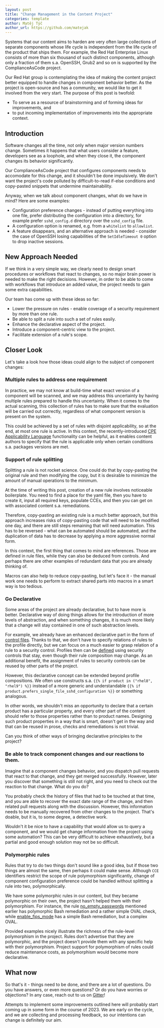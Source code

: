 ```yaml
---
layout: post
title: "Change Management in the Content Project"
categories: template
author: Matěj Týč
author_url: https://github.com/matejak
---
```


Systems that our content aims to harden are very often large collections of separate components whose life cycle is independent from the life cycle of the product that ships them.
For example, the Red Hat Enterprise Linux consists of more than six thousand of such distinct components, although only a fraction of them s.a. OpenSSH, Grub2 and so on is supported by the ComplianceAsCode project.

Our Red Hat group is contemplating the idea of making the content project better equipped to handle changes in component behavior better.
As the project is open-source and has a community, we would like to get it involved from the very start.
The purpose of this post is twofold:

- To serve as a resource of brainstorming and of forming ideas for improvements, and
- to put incoming implementation of improvements into the appropriate context.


## Introduction

Software changes all the time, not only when major version numbers change.
Sometimes it happens that what users consider a feature, developers see as a loophole, and when they close it, the component changes its behavior significantly.

Our ComplianceAsCode project that configures components needs to accomodate for this change, and it shouldn't be done impulsively.
We don't want the project's code polluted by difficult-to-read if-else conditions and copy-pasted snippets that undermine maintainability.

Anyway, when we talk about component changes, what do we have in mind?
Here are some examples:

- Configuration preference changes - instead of putting everything into one file, prefer distributing the configuration into a directory, for example prefer `sshd_config.d` directory over the `sshd_config` file.
- A configuration option is renamed, e.g. from a `whitelist` to `allowlist`.
- A feature disappears, and an alternative approach is needed - consider the case of OpenSSH losing capabilities of the `SetIdleTimeout 0` option to drop inactive sessions.


## New Approach Needed

If we think in a very simple way, we clearly need to design smart procedures or workflows that react to changes, so no major brain power is needed to make the right decisions.
However, in order to be able to come with workflows that introduce an added value, the project needs to gain some extra capabilities.

Our team has come up with these ideas so far:

- Lower the pressure on rules - enable coverage of a security requirement by more than one rule.
- Be able to split a rule into such a set of rules easily.
- Enhance the declarative aspect of the project.
- Introduce a component-centric view to the project.
- Facilitate extension of a rule's scope.


## Closer Look

Let's take a look how those ideas could align to the subject of component changes:

### Multiple rules to address one requirement

In practice, we may not know at build-time what exact version of a component will be scanned, and we may address this uncertainty by having multiple rules prepared to handle this uncertainty.
When it comes to the actual scanning, this collection of rules has to make sure that the evaluation will be carried out correctly, regardless of what component version is present on the system.

This could be achieved by a set of rules with disjoint applicability, so at the end, at most one rule is active.
In this context, the recently-introduced [CPE Applicability Language](https://complianceascode.github.io/template/2023/04/21/platforms.html) functionality can be helpful, as it enables content authors to specify that the rule is applicable only when certain conditions s.a. packages versions are met.


### Support of rule splitting 

Splitting a rule is not rocket science.
One could do that by copy-pasting the original rule and then modifying the copy, but it is desirable to minimize the amount of manual operations to the minimum.

At the time of writing this post, creation of a new rule involves noticeable boilerplate.
You need to find a place for the yaml file, then you have to create it, input all required keys, populate CCEs, and then you can get on with associated content s.a. remediations.

Therefore, copy-pasting an existing rule is a much better approach, but this approach increases risks of copy-pasting code that will need to be modified one day, and there are still steps remaining that will need automation.
This has to be reversed - what can be automated should be automated, and the duplication of data has to decrease by applying a more aggressive normal form.

In this context, the first thing that comes to mind are references.
Those are defined in rule files, while they can also be deduced from controls.
And perhaps there are other examples of redundant data that you are already thinking of.

Macros can also help to reduce copy-pasting, but let's face it - the manual work one needs to perform to extract shared parts into macros in a smart way is too tedious.


### Go Declarative

Some areas of the project are already declarative, but to have more is better.
Declarative way of doing things allows for the introduction of more levels of abstraction, and when something changes, it is much more likely that a change will stay contained in one of such abstraction levels.

For example, we already have an enhanced declarative part in the form of [control files](https://github.com/ComplianceAsCode/content/tree/master/controls).
Thanks to that, we don't have to specify relations of rules to the profile directly, but we can focus on a much easier to grasp relation of a rule to a security control.
Profiles then can be [defined](https://github.com/ComplianceAsCode/content/blob/master/products/rhel8/profiles/cis_workstation_l2.profile) using security controls that stay, even though their rule composition may change.
As an additional benefit, the assignment of rules to security controls can be reused by other parts of the project.

However, this declarative concept can be extended beyond profile compositions.
We often use constructs s.a. `{{% if product in ("rhel8", "rhel9") %}}` instead of a more generic and understandable `{{% if product.prefers_single_file_sshd_configuration %}}` or something analogous.

In other words, we shouldn't miss an opportunity to declare that a certain product has a particular property, and every other part of the content should refer to those properties rather than to product names.
Designing such product properties in a way that is smart, doesn't get in the way and that can be reused in prose, checks and remediations is not trivial.

Can you think of other ways of bringing declarative principles to the project?


###  Be able to track component changes and our reactions to them.

Imagine that a component changes behavior, and you dispatch pull requests that react to that change, and they get merged successfully.
However, later you discover that something is still not right, and you need to check out the reaction to that change.
What do you do?

You probably check the history of files that had to be touched at that time, and you are able to recover the exact date range of the change, and then related pull requests along with the discussion.
However, this information needs to be manually recovered from other changes to the project.
That's doable, but it is, to some degree, a detective work.

Wouldn't it be nice to have a capability that would allow us to query a component, and we would get change information from the project using some automation?
This can be very difficult to achieve exhaustively, but a partial and good enough solution may not be so difficult.


###  Polymorphic rules

Rules that try to do two things don't sound like a good idea, but if those two things are almost the same, then perhaps it could make sense.
Although `CCE` identifiers restrict the scope of rule polymorphism significantly, change of component configuration preference could be handled without splitting a rule into two, polymorphically.

We have some polymorphic rules in our content, but they became polymorphic on their own, the project hasn't helped them with their polymorphism.
For instance, the rule [no_empty_passwords](https://github.com/ComplianceAsCode/content/tree/master/linux_os/guide/system/accounts/accounts-restrictions/password_storage/no_empty_passwords) mentioned earlier has polymorphic Bash remediation and a rather simple OVAL check, while [enable_fips_mode](https://github.com/ComplianceAsCode/content/tree/master/linux_os/guide/system/software/integrity/fips/enable_fips_mode) has a simple Bash remediation, but a complex OVAL.

Provided examples nicely illustrate the richness of the rule-level polymorphism in the project.
Rules don't advertise that they are polymorphic, and the project doesn't provide them with any specific help with their polymorphism.
Project support for polymorphism of rules could reduce maintenance costs, as polymorphism would become more declarative.


## What now

So that's it - things need to be done, and there are a lot of questions.
Do you have answers, or even more questions?
Or do you have worries or objections?
In any case, reach out to us on [Gitter](https://app.gitter.im/#/room/#Compliance-As-Code-The_content:gitter.im)!

Attempts to implement some improvements outlined here will probably start coming up in some form in the course of 2023.
We are early on the cycle, and we are collecting and processing feedback, so our intentions can change is definitely our aim.
